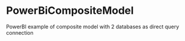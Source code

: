 # PowerBiCompositeModel
PowerBI example of composite model with 2 databases as direct query connection
